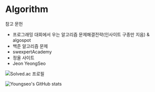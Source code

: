 # Algorithm

참고 문헌 
 - 프로그래밍 대회에서 우는 알고리즘 문제해결전략(인사이트 구종만 지음) & algospot 
 - 백준 알고리즘 문제
 - swexpertAcademy
 - 정올 사이트
- Jeon YeongSeo 


![Solved.ac
프로필](http://mazassumnida.wtf/api/v2/generate_badge?boj=thproject)

![Youngseo's GitHub stats](https://github-readme-stats.vercel.app/api?username=Hakkaame&show_icons=true&theme=radical)


